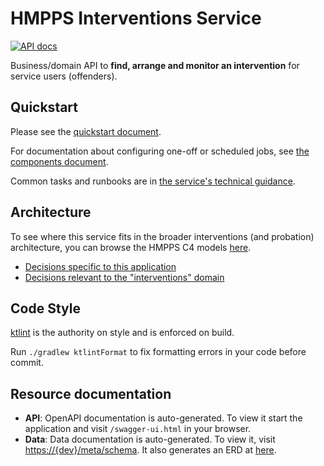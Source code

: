 # HMPPS Interventions Service

[![API docs](https://img.shields.io/badge/API_docs-view-85EA2D.svg?logo=swagger)](https://hmpps-interventions-service-dev.apps.live-1.cloud-platform.service.justice.gov.uk/swagger-ui.html)

Business/domain API to **find, arrange and monitor an intervention** for service users (offenders).

## Quickstart

Please see the [quickstart document](doc/quickstart.md).

For documentation about configuring one-off or scheduled jobs, see [the components document](doc/components.md).

Common tasks and runbooks are in [the service's technical guidance](https://ministryofjustice.github.io/hmpps-interventions-docs/runbooks/).

## Architecture

To see where this service fits in the broader interventions (and probation) architecture, you can browse the HMPPS C4 models [here](https://structurizr.com/share/56937/diagrams#interventions-container).

- [Decisions specific to this application](doc/adr)
- [Decisions relevant to the "interventions" domain](https://github.com/ministryofjustice/hmpps-interventions-docs)

## Code Style

[ktlint](https://github.com/pinterest/ktlint) is the authority on style and is enforced on build.

Run `./gradlew ktlintFormat` to fix formatting errors in your code before commit.

## Resource documentation

- **API**: OpenAPI documentation is auto-generated. To view it start the application and visit `/swagger-ui.html` in your browser.
- **Data**: Data documentation is auto-generated. To view it, visit [https://{dev}/meta/schema](https://hmpps-interventions-service-dev.apps.live-1.cloud-platform.service.justice.gov.uk/meta/schema/).
  It also generates an ERD at [here](https://hmpps-interventions-service-dev.apps.live-1.cloud-platform.service.justice.gov.uk/meta/schema/relationships.html).

##